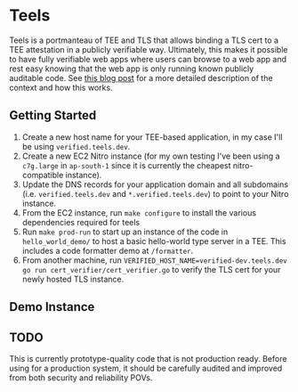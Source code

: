 # Teels 

Teels is a portmanteau of TEE and TLS that allows binding a TLS cert to a TEE attestation in a publicly verifiable way. Ultimately, this makes it possible to have fully verifiable web apps where users can browse to a web app and rest easy knowing that the web app is only running known publicly auditable code. See [this blog post](https://blog.daviddworken.com/posts/teels/) for a more detailed description of the context and how this works. 

## Getting Started 

1. Create a new host name for your TEE-based application, in my case I'll be using `verified.teels.dev`.
2. Create a new EC2 Nitro instance (for my own testing I've been using a `c7g.large` in `ap-south-1` since it is currently the cheapest nitro-compatible instance).
3. Update the DNS records for your application domain and all subdomains (i.e. `verified.teels.dev` and `*.verified.teels.dev`) to point to your Nitro instance.
4. From the EC2 instance, run `make configure` to install the various dependencies required for teels
5. Run `make prod-run` to start up an instance of the code in `hello_world_demo/` to host a basic hello-world type server in a TEE. This includes a code formatter demo at `/formatter`.
6. From another machine, run `VERIFIED_HOST_NAME=verified-dev.teels.dev go run cert_verifier/cert_verifier.go` to verify the TLS cert for your newly hosted TLS instance. 

## Demo Instance



## TODO

This is currently prototype-quality code that is not production ready. Before using for a production system, it should be carefully audited and improved from both security and reliability POVs.